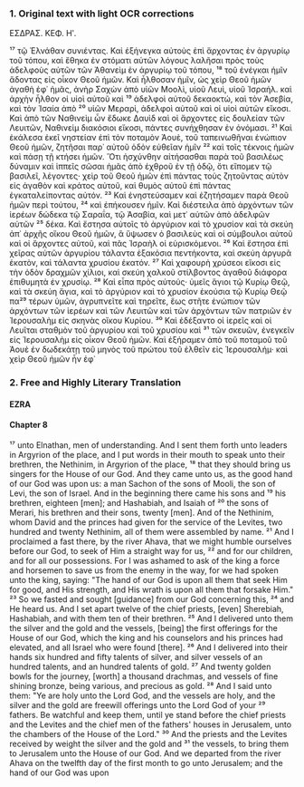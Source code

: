 ### 1. Original text with light OCR corrections

ΕΣΔΡΑΣ. ΚΕΦ. Ηʹ.

¹⁷ τῷ Ἐλνάθαν συνιέντας. Καὶ ἐξήνεγκα αὐτοὺς ἐπὶ ἄρχοντας ἐν ἀργυρίῳ τοῦ τόπου, καὶ ἔθηκα ἐν στόματι αὐτῶν λόγους λαλῆσαι
   πρὸς τοὺς ἀδελφοὺς αὐτῶν τῶν Ἀθανεὶμ ἐν ἀργυρίῳ τοῦ τόπου,
¹⁸ τοῦ ἐνέγκαι ἡμῖν ἄδοντας εἰς οἶκον Θεοῦ ἡμῶν. Καὶ ἦλθοσαν ἡμῖν,
   ὡς χεὶρ Θεοῦ ἡμῶν ἀγαθὴ ἐφ᾿ ἡμᾶς, ἀνὴρ Σαχὼν ἀπὸ υἱῶν Μοολὶ, υἱοῦ Λευὶ, υἱοῦ Ἰσραήλ. καὶ ἀρχὴν ἦλθον οἱ υἱοὶ αὐτοῦ καὶ
¹⁹ ἀδελφοὶ αὐτοῦ δεκαοκτώ, καὶ τὸν Ἀσεβία, καὶ τὸν Ἰσαία ἀπὸ
²⁰ υἱῶν Μεραρὶ, ἀδελφοὶ αὐτοῦ καὶ οἱ υἱοὶ αὐτῶν εἴκοσι. Καὶ ἀπὸ τῶν
   Ναθινεὶμ ὧν ἔδωκε Δαυὶδ καὶ οἱ ἄρχοντες εἰς δουλείαν τῶν Λευιτῶν, Ναθινεὶμ διακόσιοι εἴκοσι, πάντες συνήχθησαν ἐν ὀνόμασι.
²¹ Καὶ ἐκάλεσα ἐκεῖ νηστείαν ἐπὶ τὸν ποταμὸν Ἀουὲ, τοῦ ταπεινωθῆναι ἐνώπιον Θεοῦ ἡμῶν, ζητῆσαι παρ᾿ αὐτοῦ ὁδὸν εὐθεῖαν ἡμῖν
²² καὶ τοῖς τέκνοις ἡμῶν καὶ πάσῃ τῇ κτήσει ἡμῶν. Ὅτι ἠσχύνθην
   αἰτήσασθαι παρὰ τοῦ βασιλέως δύναμιν καὶ ἱππεῖς σῶσαι ἡμᾶς
   ἀπὸ ἐχθροῦ ἐν τῇ ὁδῷ, ὅτι εἴπομεν τῷ βασιλεῖ, λέγοντες· χεὶρ τοῦ
   Θεοῦ ἡμῶν ἐπὶ πάντας τοὺς ζητοῦντας αὐτὸν εἰς ἀγαθὸν καὶ κράτος αὐτοῦ, καὶ θυμὸς αὐτοῦ ἐπὶ πάντας ἐγκαταλείποντας αὐτόν.
²³ Καὶ ἐνηστεύσαμεν καὶ ἐζητήσαμεν παρὰ Θεοῦ ἡμῶν περὶ τούτου,
²⁴ καὶ ἐπήκουσεν ἡμῖν. Καὶ διέστειλα ἀπὸ ἀρχόντων τῶν ἱερέων δώδεκα τῷ Σαραΐα, τῷ Ἀσαβία, καὶ μετ᾿ αὐτῶν ἀπὸ ἀδελφῶν αὐτῶν
²⁵ δέκα. Καὶ ἔστησα αὐτοῖς τὸ ἀργύριον καὶ τὸ χρυσίον καὶ τὰ σκεύη
   ἀπ᾿ ἀρχῆς οἴκου Θεοῦ ἡμῶν, ἃ ὕψωσεν ὁ βασιλεὺς καὶ οἱ σύμβουλοι αὐτοῦ καὶ οἱ ἄρχοντες αὐτοῦ, καὶ πᾶς Ἰσραὴλ οἱ εὑρισκόμενοι.
²⁶ Καὶ ἔστησα ἐπὶ χεῖρας αὐτῶν ἀργυρίου τάλαντα ἑξακόσια πεντήκοντα, καὶ σκεύη ἀργυρᾶ ἑκατὸν, καὶ τάλαντα χρυσίου ἑκατόν.
²⁷ Καὶ χαφουρὴ χρύσεοι εἴκοσι εἰς τὴν ὁδὸν δραχμῶν χίλιοι, καὶ
   σκεύη χαλκοῦ στίλβοντος ἀγαθοῦ διάφορα ἐπιθυμητὰ ἐν χρυσίῳ.
²⁸ Καὶ εἶπα πρὸς αὐτούς· ὑμεῖς ἅγιοι τῷ Κυρίῳ Θεῷ, καὶ τὰ σκεύη
   ἅγια, καὶ τὸ ἀργύριον καὶ τὸ χρυσίον ἑκούσια τῷ Κυρίῳ Θεῷ πα²⁹ τέρων ὑμῶν, ἀγρυπνεῖτε καὶ τηρεῖτε, ἕως στῆτε ἐνώπιον τῶν ἀρχόντων τῶν ἱερέων καὶ τῶν Λευιτῶν καὶ τῶν ἀρχόντων τῶν πατριῶν ἐν Ἱερουσαλὴμ εἰς σκηνὰς οἴκου Κυρίου.
³⁰ Καὶ ἐδέξαντο οἱ
   ἱερεῖς καὶ οἱ Λευῖται σταθμὸν τοῦ ἀργυρίου καὶ τοῦ χρυσίου καὶ
³¹ τῶν σκευῶν, ἐνεγκεῖν εἰς Ἱερουσαλὴμ εἰς οἶκον Θεοῦ ἡμῶν. Καὶ
   ἐξήραμεν ἀπὸ τοῦ ποταμοῦ τοῦ Ἀουὲ ἐν δωδεκάτῃ τοῦ μηνὸς τοῦ
   πρώτου τοῦ ἐλθεῖν εἰς Ἱερουσαλήμ· καὶ χεὶρ Θεοῦ ἡμῶν ἦν ἐφ᾿

### 2. Free and Highly Literary Translation

#### EZRA
#### Chapter 8

¹⁷ unto Elnathan, men of understanding. And I sent them forth unto leaders in Argyrion of the place, and I put words in their mouth to speak
   unto their brethren, the Nethinim, in Argyrion of the place,
¹⁸ that they should bring us singers for the House of our God. And they came unto us,
   as the good hand of our God was upon us: a man Sachon of the sons of Mooli,
   the son of Levi, the son of Israel. And in the beginning there came his sons and
¹⁹ his brethren, eighteen [men]; and Hashabiah, and Isaiah of
²⁰ the sons of Merari, his brethren and their sons, twenty [men]. And of the
   Nethinim, whom David and the princes had given for the service of the Levites,
   two hundred and twenty Nethinim, all of them were assembled by name.
²¹ And I proclaimed a fast there, by the river Ahava, that we might humble
   ourselves before our God, to seek of Him a straight way for us,
²² and for our children, and for all our possessions. For I was ashamed
   to ask of the king a force and horsemen to save us
   from the enemy in the way, for we had spoken unto the king, saying: "The hand of
   our God is upon all them that seek Him for good, and His strength,
   and His wrath is upon all them that forsake Him."
²³ So we fasted and sought [guidance] from our God concerning this,
²⁴ and He heard us. And I set apart twelve of the chief priests,
   [even] Sherebiah, Hashabiah, and with them ten of their brethren.
²⁵ And I delivered unto them the silver and the gold and the vessels,
   [being] the first offerings for the House of our God, which the king and his
   counselors and his princes had elevated, and all Israel who were found [there].
²⁶ And I delivered into their hands six hundred and fifty talents
   of silver, and silver vessels of an hundred talents, and an hundred talents of gold.
²⁷ And twenty golden bowls for the journey, [worth] a thousand drachmas,
   and vessels of fine shining bronze, being various, and precious as gold.
²⁸ And I said unto them: "Ye are holy unto the Lord God, and the vessels are
   holy, and the silver and the gold are freewill offerings unto the Lord God of your
²⁹ fathers. Be watchful and keep them, until ye stand before the chief
   priests and the Levites and the chief men of the fathers' houses in
   Jerusalem, unto the chambers of the House of the Lord."
³⁰ And the
   priests and the Levites received by weight the silver and the gold and
³¹ the vessels, to bring them to Jerusalem unto the House of our God.
   And we departed from the river Ahava on the twelfth day of the first month
   to go unto Jerusalem; and the hand of our God was upon